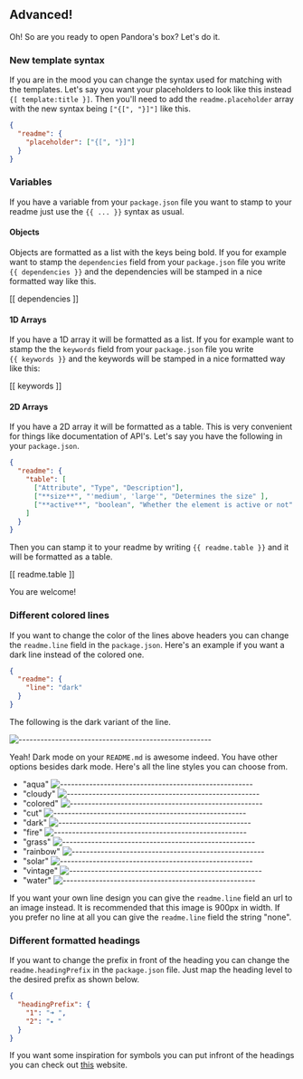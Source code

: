 ## Advanced!

Oh! So are you ready to open Pandora's box? Let's do it.

### New template syntax

If you are in the mood you can change the syntax used for matching with the templates. Let's say you want your placeholders to look like this instead `{[ template:title }]`. Then you'll need to add the `readme.placeholder` array with the new syntax being `["{[", "}]"]` like this.


```json
{
  "readme": {
    "placeholder": ["{[", "}]"]
  }
}
```

### Variables

If you have a variable from your `package.json` file you want to stamp to your readme just use the `{{ ... }}` syntax as usual.

#### Objects

Objects are formatted as a list with the keys being bold. If you for example want to stamp the `dependencies` field from your `package.json` file you write `{{ dependencies }}` and the dependencies will be stamped in a nice formatted way like this.

[[ dependencies ]]


#### 1D Arrays

If you have a 1D array it will be formatted as a list. If you for example want to stamp the the `keywords` field from your `package.json` file you write `{{ keywords }}` and the keywords will be stamped in a nice formatted way like this:

[[ keywords ]]

#### 2D Arrays

If you have a 2D array it will be formatted as a table. This is very convenient for things like documentation of API's. Let's say you have the following in your `package.json`.

```json
{
  "readme": {
    "table": [
      ["Attribute", "Type", "Description"],
      ["**size**", "'medium', 'large'", "Determines the size" ],
      ["**active**", "boolean", "Whether the element is active or not" ]
    ]
  }
}
```

Then you can stamp it to your readme by writing `{{ readme.table }}` and it will be formatted as a table.

[[ readme.table ]]

You are welcome!

### Different colored lines

If you want to change the color of the lines above headers you can change the `readme.line` field in the `package.json`. Here's an example if you want a dark line instead of the colored one.

```json
{
  "readme": {
    "line": "dark"
  }
}
```

The following is the dark variant of the line.

![-----------------------------------------------------](https://raw.githubusercontent.com/andreasbm/readme/master/assets/lines/dark.png)

Yeah! Dark mode on your `README.md` is awesome indeed. You have other options besides dark mode. Here's all the line styles you can choose from.

* "aqua" ![-----------------------------------------------------](https://raw.githubusercontent.com/andreasbm/readme/master/assets/lines/aqua.png)
* "cloudy" ![-----------------------------------------------------](https://raw.githubusercontent.com/andreasbm/readme/master/assets/lines/cloudy.png)
* "colored" ![-----------------------------------------------------](https://raw.githubusercontent.com/andreasbm/readme/master/assets/lines/colored.png)
* "cut" ![-----------------------------------------------------](https://raw.githubusercontent.com/andreasbm/readme/master/assets/lines/cut.png)
* "dark" ![-----------------------------------------------------](https://raw.githubusercontent.com/andreasbm/readme/master/assets/lines/dark.png)
* "fire" ![-----------------------------------------------------](https://raw.githubusercontent.com/andreasbm/readme/master/assets/lines/fire.png)
* "grass" ![-----------------------------------------------------](https://raw.githubusercontent.com/andreasbm/readme/master/assets/lines/grass.png)
* "rainbow" ![-----------------------------------------------------](https://raw.githubusercontent.com/andreasbm/readme/master/assets/lines/rainbow.png)
* "solar" ![-----------------------------------------------------](https://raw.githubusercontent.com/andreasbm/readme/master/assets/lines/solar.png)
* "vintage" ![-----------------------------------------------------](https://raw.githubusercontent.com/andreasbm/readme/master/assets/lines/vintage.png)
* "water" ![-----------------------------------------------------](https://raw.githubusercontent.com/andreasbm/readme/master/assets/lines/water.png)

If you want your own line design you can give the `readme.line` field an url to an image instead. It is recommended that this image is 900px in width. If you prefer no line at all you can give the `readme.line` field the string "none".

### Different formatted headings

If you want to change the prefix in front of the heading you can change the `readme.headingPrefix` in the `package.json` file. Just map the heading level to the desired prefix as shown below.

```json
{
  "headingPrefix": {
    "1": "➜ ",
    "2": "⭑ "
  }
}
```

If you want some inspiration for symbols you can put infront of the headings you can check out [this](https://unicodes.smpc.io/) website.